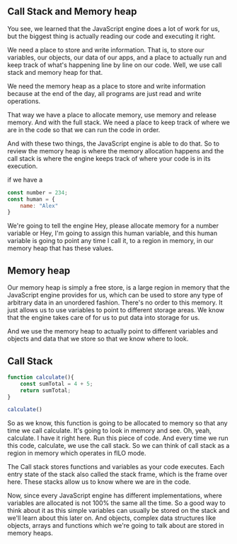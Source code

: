 ## Call Stack and Memory heap

You see, we learned that the JavaScript engine does a lot of work for us, but the biggest thing is actually reading our code and executing it right.

We need a place to store and write information.
That is, to store our variables, our objects, our data of our apps, and a place to actually run and keep track of what's happening line by line on our code.
Well, we use call stack and memory heap for that.

We need the memory heap as a place to store and write information because at the end of the day, all programs are just read and write operations.

That way we have a place to allocate memory, use memory and release memory.
And with the full stack.
We need a place to keep track of where we are in the code so that we can run the code in order.

And with these two things, the JavaScript engine is able to do that.
So to review the memory heap is where the memory allocation happens and the call stack is where the engine
keeps track of where your code is in its execution.

if we have a 

```js
const number = 234;
const human = {
    name: "Alex"
}
```

We're going to tell the engine Hey, please allocate memory for a number variable or Hey, I'm going to assign this human variable, and this human variable is going to point any time I call it, to a region in memory, in our memory heap that has these values.


## Memory heap

Our memory heap is simply a free store, is a large region in memory that the JavaScript engine provides for us, which can be used to store any type of arbitrary data in an unordered fashion.
There's no order to this memory.
It just allows us to use variables to point to different storage areas.
We know that the engine takes care of for us to put data into storage for us.

And we use the memory heap to actually point to different variables and objects and data that we store so that we know where to look.

## Call Stack

```js
function calculate(){
    const sumTotal = 4 + 5;
    return sumTotal;
}

calculate()
```

So as we know, this function is going to be allocated to memory so that any time we call calculate.
It's going to look in memory and see. Oh, yeah, calculate. I have it right here. Run this piece of code.
And every time we run this code, calculate, we use the call stack. 
So we can think of call stack as a region in memory which operates in fILO mode.

The Call stack stores functions and variables as your code executes. Each entry state of the stack also called the stack frame, which is the frame over here. These stacks allow us to know where we are in the code.


Now, since every JavaScript engine has different implementations, where variables are allocated is not 100% the same all the time.
So a good way to think about it as this simple variables can usually be stored on the stack and we'll learn about this later on.
And objects, complex data structures like objects, arrays and functions which we're going to talk about are stored in memory heaps.
